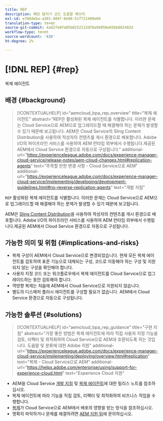 ```yaml
---
title: REP
description: 패턴 탐지기 코드 도움말 페이지
exl-id: e788deba-a301-404f-8e90-51f721409e69
translation-type: tm+mt
source-git-commit: 4ad2fe0fa05b8252112df8a94958e65bb882482d
workflow-type: tm+mt
source-wordcount: '426'
ht-degree: 2%

---
```


# [!DNL REP] {#rep}

복제 에이전트

## 배경 {#background}

>[!CONTEXTUALHELP]
>id="aemcloud_bpa_rep_overview"
>title="복제 에이전트"
>abstract="REP은 활성화된 복제 에이전트를 식별합니다. 이러한 문제는 Cloud Service으로 AEM으로 업그레이드할 때 해결해야 하는 문제가 발생할 수 있기 때문에 보고됩니다. AEM은 Cloud Service의 Sling Content Distribution을 사용하여 작성자의 컨텐츠를 게시 환경으로 배포합니다. Adobe I/O의 파이프라인 서비스를 사용하여 AEM 런타임 외부에서 수행됩니다.제공된 AEM에서 Cloud Service 환경으로 자동으로 구성됩니다."
>additional-url="https://experienceleague.adobe.com/docs/experience-manager-cloud-service/release-notes/aem-cloud-changes.html#replication-agents" text="주목할 만한 변경 사항 - Cloud Service으로 AEM"
>additional-url="https://experienceleague.adobe.com/docs/experience-manager-cloud-service/implementing/developing/development-guidelines.html#no-reverse-replication-agents" text="개발 지침"

`REP` 활성화된 복제 에이전트를 식별합니다. 이러한 문제는 Cloud Service으로 AEM으로 업그레이드할 때 해결해야 하는 문제가 발생할 수 있기 때문에 보고됩니다.

AEM은 [Sling Content Distribution](https://sling.apache.org/documentation/bundles/content-distribution.html)을 사용하여 작성자의 컨텐츠를 게시 환경으로 배포합니다. Adobe I/O의 파이프라인 서비스를 사용하여 AEM 런타임 외부에서 수행됩니다.제공된 AEM에서 Cloud Service 환경으로 자동으로 구성됩니다.

## 가능한 의미 및 위험 {#implications-and-risks}

* 복제 구성이 AEM에서 Cloud Service으로 변경되었습니다. 현재 모든 복제 에이전트를 검토하여 표준 기능으로 대체되는 구성, 코드로 이동해야 하는 구성 및 지원되지 않는 구성을 확인해야 합니다.
* 사용자 지정 코드 또는 워크플로우에서 복제 에이전트를 Cloud Service으로 업그레이드하는 동안 검토해야 합니다.
* 역방향 복제는 처음에 AEM에서 Cloud Service으로 지원되지 않습니다.
* 별도의 디스패처 플러시 에이전트를 구성할 필요가 없습니다. AEM에서 Cloud Service 환경으로 자동으로 구성됩니다.

## 가능한 솔루션 {#solutions}

>[!CONTEXTUALHELP]
>id="aemcloud_bpa_rep_guidance"
>title="구현 지침"
>abstract="가장 좋은 방법은 복제 에이전트에 따라 직접 사용자 지정 기능을 검토, 리팩터 및 최적화하여 Cloud Service으로 AEM과 호환되도록 하는 것입니다. 도움말 및 분류에 대한 Adobe 지원"
>additional-url="https://experienceleague.adobe.com/docs/experience-manager-cloud-service/implementing/deploying/overview.html#replication" text="복제 - Cloud Service으로 AEM"
>additional-url="https://helpx.adobe.com/enterprise/using/support-for-experience-cloud.html" text="Experience Cloud 지원"

* AEM을 Cloud Service [개발 지침](https://experienceleague.adobe.com/docs/experience-manager-cloud-service/implementing/developing/development-guidelines.html#no-reverse-replication-agents) 및 [복제 에이전트](https://experienceleague.adobe.com/docs/experience-manager-cloud-service/release-notes/aem-cloud-changes.html#replication-agents)에 대한 릴리스 노트를 참조하십시오.
* 복제 에이전트에 따라 기능을 직접 검토, 리팩터 및 최적화하여 비즈니스 작업을 수행합니다.
* [복제](https://experienceleague.adobe.com/docs/experience-manager-cloud-service/implementing/deploying/overview.html#replication)가 Cloud Service으로 AEM에서 배포의 영향을 받는 방식을 참조하십시오.
* 명확히 파악하거나 문제를 해결하려면 [AEM 지원 팀](https://helpx.adobe.com/enterprise/using/support-for-experience-cloud.html)에 문의하십시오.
